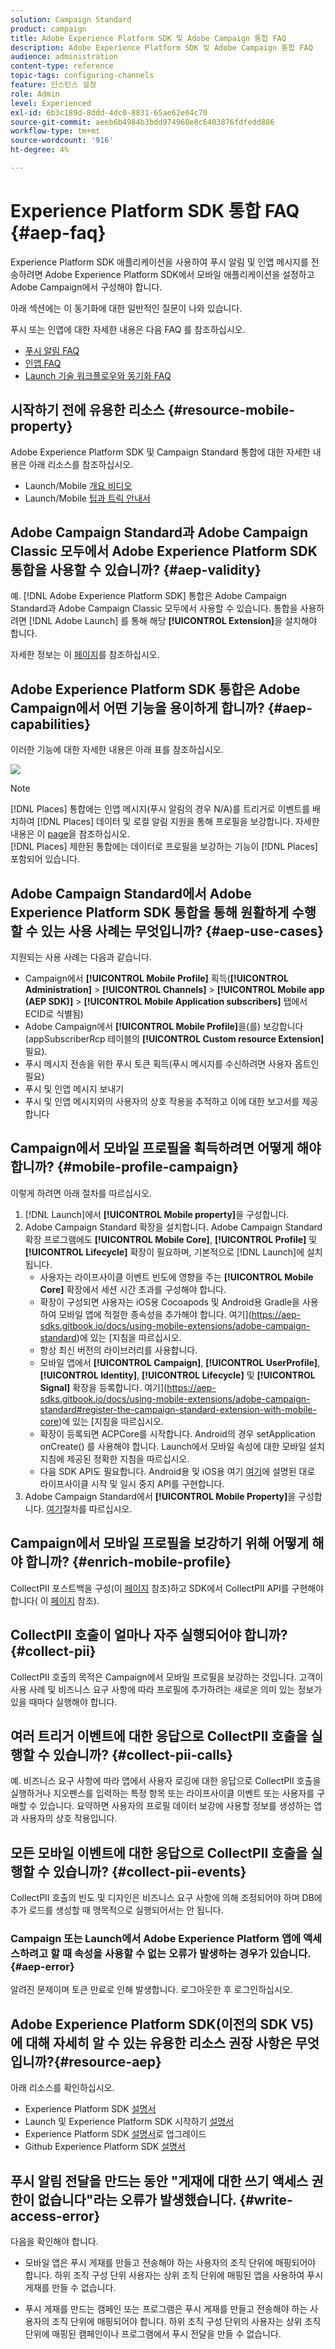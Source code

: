 ```yaml
---
solution: Campaign Standard
product: campaign
title: Adobe Experience Platform SDK 및 Adobe Campaign 통합 FAQ
description: Adobe Experience Platform SDK 및 Adobe Campaign 통합 FAQ
audience: administration
content-type: reference
topic-tags: configuring-channels
feature: 인스턴스 설정
role: Admin
level: Experienced
exl-id: 6b3c189d-8ddd-4dc0-8831-65ae62e04c70
source-git-commit: aeeb6b4984b3bdd974960e8c6403876fdfedd886
workflow-type: tm+mt
source-wordcount: '916'
ht-degree: 4%

---
```


# Experience Platform SDK 통합 FAQ {#aep-faq}

Experience Platform SDK 애플리케이션을 사용하여 푸시 알림 및 인앱 메시지를 전송하려면 Adobe Experience Platform SDK에서 모바일 애플리케이션을 설정하고 Adobe Campaign에서 구성해야 합니다.

아래 섹션에는 이 동기화에 대한 일반적인 질문이 나와 있습니다.

푸시 또는 인앱에 대한 자세한 내용은 다음 FAQ 를 참조하십시오.

* [푸시 알림 FAQ](../../channels/using/about-push-notifications.md#push-faq)
* [인앱 FAQ](../../channels/using/in-app-faq.md)
* [Launch 기술 워크플로우와 동기화 FAQ](../../administration/using/syncwithlaunch-faq.md)

## 시작하기 전에 유용한 리소스 {#resource-mobile-property}

Adobe Experience Platform SDK 및 Campaign Standard 통합에 대한 자세한 내용은 아래 리소스를 참조하십시오.

* Launch/Mobile [개요 비디오](https://www.adobe.com/experience-platform/launch.html#acpl-mobile-video)
* Launch/Mobile [팁과 트릭 안내서](https://www.adobe.com/content/dam/www/us/en/experience-platform/launch-tag-manager/pdfs/adobe-cloud-platform-launch-tips-and-tricks-sheet.pdf)

## Adobe Campaign Standard과 Adobe Campaign Classic 모두에서 Adobe Experience Platform SDK 통합을 사용할 수 있습니까? {#aep-validity}

예. [!DNL Adobe Experience Platform SDK] 통합은 Adobe Campaign Standard과 Adobe Campaign Classic 모두에서 사용할 수 있습니다. 통합을 사용하려면 [!DNL Adobe Launch] 를 통해 해당 **[!UICONTROL Extension]**&#x200B;을 설치해야 합니다.

자세한 정보는 이 [페이지](https://aep-sdks.gitbook.io/docs/using-mobile-extensions/adobe-campaign-standard)를 참조하십시오.

## Adobe Experience Platform SDK 통합은 Adobe Campaign에서 어떤 기능을 용이하게 합니까? {#aep-capabilities}

이러한 기능에 대한 자세한 내용은 아래 표를 참조하십시오.

![](assets/faq.png)

>[!NOTE]
>
>[!DNL Places] 통합에는 인앱 메시지(푸시 알림의 경우 N/A)를 트리거로 이벤트를 배치하여  [!DNL Places] 데이터 및 로컬 알림 지원을 통해 프로필을 보강합니다. 자세한 내용은 이 [page](../../channels/using/preparing-and-sending-an-in-app-message.md)을 참조하십시오. <br>[!DNL Places] 제한된 통합에는 데이터로 프로필을 보강하는 기능이  [!DNL Places] 포함되어 있습니다.

## Adobe Campaign Standard에서 Adobe Experience Platform SDK 통합을 통해 원활하게 수행할 수 있는 사용 사례는 무엇입니까? {#aep-use-cases}

지원되는 사용 사례는 다음과 같습니다.

* Campaign에서 **[!UICONTROL Mobile Profile]** 획득(**[!UICONTROL Administration]** > **[!UICONTROL Channels]** > **[!UICONTROL Mobile app (AEP SDK)]** > **[!UICONTROL Mobile Application subscribers]** 탭에서 ECID로 식별됨)
* Adobe Campaign에서 **[!UICONTROL Mobile Profile]**&#x200B;을(를) 보강합니다(appSubscriberRcp 테이블의 **[!UICONTROL Custom resource Extension]** 필요).
* 푸시 메시지 전송을 위한 푸시 토큰 획득(푸시 메시지를 수신하려면 사용자 옵트인 필요)
* 푸시 및 인앱 메시지 보내기
* 푸시 및 인앱 메시지와의 사용자의 상호 작용을 추적하고 이에 대한 보고서를 제공합니다

## Campaign에서 모바일 프로필을 획득하려면 어떻게 해야 합니까? {#mobile-profile-campaign}

이렇게 하려면 아래 절차를 따르십시오.

1. [!DNL Launch]에서 **[!UICONTROL Mobile property]**&#x200B;을 구성합니다.
1. Adobe Campaign Standard 확장을 설치합니다. Adobe Campaign Standard 확장 프로그램에도 **[!UICONTROL Mobile Core]**, **[!UICONTROL Profile]** 및 **[!UICONTROL Lifecycle]** 확장이 필요하며, 기본적으로 [!DNL Launch]에 설치됩니다.
   * 사용자는 라이프사이클 이벤트 빈도에 영향을 주는 **[!UICONTROL Mobile Core]** 확장에서 세션 시간 초과를 구성해야 합니다.
   * 확장이 구성되면 사용자는 iOS용 Cocoapods 및 Android용 Gradle을 사용하여 모바일 앱에 적절한 종속성을 추가해야 합니다. 여기](https://aep-sdks.gitbook.io/docs/using-mobile-extensions/adobe-campaign-standard)에 있는 [지침을 따르십시오.
   * 항상 최신 버전의 라이브러리를 사용합니다.
   * 모바일 앱에서 **[!UICONTROL Campaign]**, **[!UICONTROL UserProfile]**, **[!UICONTROL Identity]**, **[!UICONTROL Lifecycle]** 및 **[!UICONTROL Signal]** 확장을 등록합니다. 여기](https://aep-sdks.gitbook.io/docs/using-mobile-extensions/adobe-campaign-standard#register-the-campaign-standard-extension-with-mobile-core)에 있는 [지침을 따르십시오.
   * 확장이 등록되면 ACPCore를 시작합니다. Android의 경우 setApplication onCreate() 를 사용해야 합니다. Launch에서 모바일 속성에 대한 모바일 설치 지침에 제공된 정확한 지침을 따르십시오.
   * 다음 SDK API도 필요합니다. Android용 및 iOS용 여기 [여기](https://aep-sdks.gitbook.io/docs/using-mobile-extensions/mobile-core/lifecycle/lifecycle-extension-in-android)에 설명된 대로 라이프사이클 시작 및 일시 중지 API를 구현합니다.
1. Adobe Campaign Standard에서 **[!UICONTROL Mobile Property]**&#x200B;을 구성합니다. [여기](../../administration/using/configuring-a-mobile-application.md#channel-specific-config)절차를 따르십시오.

## Campaign에서 모바일 프로필을 보강하기 위해 어떻게 해야 합니까? {#enrich-mobile-profile}

CollectPII 포스트백을 구성(이 [페이지](https://helpx.adobe.com/campaign/kb/config-app-in-launch.html#PIIpostback) 참조)하고 SDK에서 CollectPII API를 구현해야 합니다( 이 [페이지](https://aep-sdks.gitbook.io/docs/using-mobile-extensions/mobile-core/mobile-core-api-reference#collect-pii) 참조).

## CollectPII 호출이 얼마나 자주 실행되어야 합니까? {#collect-pii}

CollectPII 호출의 목적은 Campaign에서 모바일 프로필을 보강하는 것입니다. 고객이 사용 사례 및 비즈니스 요구 사항에 따라 프로필에 추가하려는 새로운 의미 있는 정보가 있을 때마다 실행해야 합니다.

## 여러 트리거 이벤트에 대한 응답으로 CollectPII 호출을 실행할 수 있습니까? {#collect-pii-calls}

예. 비즈니스 요구 사항에 따라 앱에서 사용자 로깅에 대한 응답으로 CollectPII 호출을 실행하거나 지오펜스를 입력하는 특정 항목 또는 라이프사이클 이벤트 또는 사용자를 구매할 수 있습니다. 요약하면 사용자의 프로필 데이터 보강에 사용할 정보를 생성하는 앱과 사용자의 상호 작용입니다.

## 모든 모바일 이벤트에 대한 응답으로 CollectPII 호출을 실행할 수 있습니까? {#collect-pii-events}

CollectPII 호출의 빈도 및 디자인은 비즈니스 요구 사항에 의해 조정되어야 하며 DB에 추가 로드를 생성할 때 맹목적으로 실행되어서는 안 됩니다.

### Campaign 또는 Launch에서 Adobe Experience Platform 앱에 액세스하려고 할 때 속성을 사용할 수 없는 오류가 발생하는 경우가 있습니다. {#aep-error}

알려진 문제이며 토큰 만료로 인해 발생합니다. 로그아웃한 후 로그인하십시오.

## Adobe Experience Platform SDK(이전의 SDK V5)에 대해 자세히 알 수 있는 유용한 리소스 권장 사항은 무엇입니까?{#resource-aep}

아래 리소스를 확인하십시오.

* Experience Platform SDK [설명서](https://aep-sdks.gitbook.io/docs/)
* Launch 및 Experience Platform SDK 시작하기 [설명서](https://aep-sdks.gitbook.io/docs/getting-started/create-a-mobile-property)
* Experience Platform SDK [설명서](https://aep-sdks.gitbook.io/docs/resources/upgrading-to-aep)로 업그레이드
* Github Experience Platform SDK [설명서](https://github.com/Adobe-Marketing-Cloud/acp-sdks/)

## 푸시 알림 전달을 만드는 동안 &quot;게재에 대한 쓰기 액세스 권한이 없습니다&quot;라는 오류가 발생했습니다. {#write-access-error}

다음을 확인해야 합니다.

* 모바일 앱은 푸시 게재를 만들고 전송해야 하는 사용자의 조직 단위에 매핑되어야 합니다. 하위 조직 구성 단위 사용자는 상위 조직 단위에 매핑된 앱을 사용하여 푸시 게재를 만들 수 없습니다.

* 푸시 게재를 만드는 캠페인 또는 프로그램은 푸시 게재를 만들고 전송해야 하는 사용자의 조직 단위에 매핑되어야 합니다. 하위 조직 구성 단위의 사용자는 상위 조직 단위에 매핑된 캠페인이나 프로그램에서 푸시 전달을 만들 수 없습니다.

